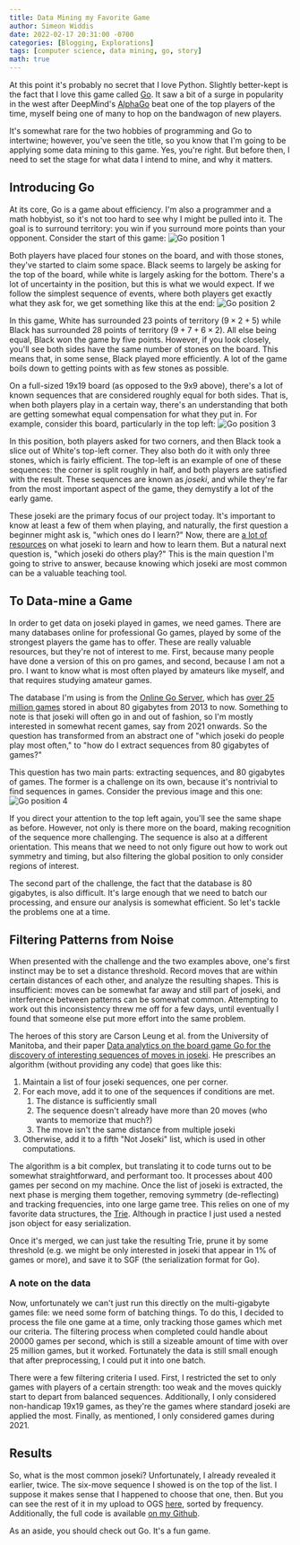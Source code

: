 ```yaml
---
title: Data Mining my Favorite Game
author: Simeon Widdis
date: 2022-02-17 20:31:00 -0700
categories: [Blogging, Explorations]
tags: [computer science, data mining, go, story]
math: true
---
```


At this point it's probably no secret that I love Python. Slightly better-kept is the fact that I love this game called [Go](https://en.wikipedia.org/wiki/Go_(game)). It saw a bit of a surge in popularity in the west after DeepMind's [AlphaGo](https://deepmind.com/research/case-studies/alphago-the-story-so-far) beat one of the top players of the time, myself being one of many to hop on the bandwagon of new players.

It's somewhat rare for the two hobbies of programming and Go to intertwine; however, you've seen the title, so you know that I'm going to be applying some data mining to this game. Yes, you're right. But before then, I need to set the stage for what data I intend to mine, and why it matters.

## Introducing Go

At its core, Go is a game about efficiency. I'm also a programmer and a math hobbyist, so it's not too hard to see why I might be pulled into it. The goal is to surround territory: you win if you surround more points than your opponent. Consider the start of this game:
![Go position 1](/assets/img/JosekiScraping/go_pos_1.png)

Both players have placed four stones on the board, and with those stones, they've started to claim some space. Black seems to largely be asking for the top of the board, while white is largely asking for the bottom. There's a lot of uncertainty in the position, but this is what we would expect. If we follow the simplest sequence of events, where both players get exactly what they ask for, we get something like this at the end:
![Go position 2](/assets/img/JosekiScraping/go_pos_2.png)

In this game, White has surrounded 23 points of territory ($9\times2+5$) while Black has surrounded 28 points of territory ($9+7+6\times2$). All else being equal, Black won the game by five points. However, if you look closely, you'll see both sides have the same number of stones on the board. This means that, in some sense, Black played more efficiently. A lot of the game boils down to getting points with as few stones as possible.

On a full-sized 19x19 board (as opposed to the 9x9 above), there's a lot of known sequences that are considered roughly equal for both sides. That is, when both players play in a certain way, there's an understanding that both are getting somewhat equal compensation for what they put in. For example, consider this board, particularly in the top left:
![Go position 3](/assets/img/JosekiScraping/go_pos_3.png)

In this position, both players asked for two corners, and then Black took a slice out of White's top-left corner. They also both do it with only three stones, which is fairly efficient. The top-left is an example of one of these sequences: the corner is split roughly in half, and both players are satisfied with the result. These sequences are known as *joseki*, and while they're far from the most important aspect of the game, they demystify a lot of the early game.

These joseki are the primary focus of our project today. It's important to know at least a few of them when playing, and naturally, the first question a beginner might ask is, "which ones do I learn?" Now, there are [a lot of resources](https://senseis.xmp.net/?JosekiPages) on what joseki to learn and how to learn them. But a natural next question is, "which joseki do others play?" This is the main question I'm going to strive to answer, because knowing which joseki are most common can be a valuable teaching tool.

## To Data-mine a Game

In order to get data on joseki played in games, we need games. There are many databases online for professional Go games, played by some of the strongest players the game has to offer. These are really valuable resources, but they're not of interest to me. First, because many people have done a version of this on pro games, and second, because I am not a pro. I want to know what is most often played by amateurs like myself, and that requires studying amateur games.

The database I'm using is from the [Online Go Server](https://online-go.com/), which has [over 25 million games](https://forums.online-go.com/t/can-we-get-an-sgf-database-dump/38837) stored in about 80 gigabytes from 2013 to now. Something to note is that joseki will often go in and out of fashion, so I'm mostly interested in somewhat recent games, say from 2021 onwards. So the question has transformed from an abstract one of "which joseki do people play most often," to "how do I extract sequences from 80 gigabytes of games?"

This question has two main parts: extracting sequences, and 80 gigabytes of games. The former is a challenge on its own, because it's nontrivial to find sequences in games. Consider the previous image and this one:
![Go position 4](/assets/img/JosekiScraping/go_pos_4.png)

If you direct your attention to the top left again, you'll see the same shape as before. However, not only is there more on the board, making recognition of the sequence more challenging. The sequence is also at a different orientation. This means that we need to not only figure out how to work out symmetry and timing, but also filtering the global position to only consider regions of interest.

The second part of the challenge, the fact that the database is 80 gigabytes, is also difficult. It's large enough that we need to batch our processing, and ensure our analysis is somewhat efficient. So let's tackle the problems one at a time.

## Filtering Patterns from Noise

When presented with the challenge and the two examples above, one's first instinct may be to set a distance threshold. Record moves that are within certain distances of each other, and analyze the resulting shapes. This is insufficient: moves can be somewhat far away and still part of joseki, and interference between patterns can be somewhat common. Attempting to work out this inconsistency threw me off for a few days, until eventually I found that someone else put more effort into the same problem.

The heroes of this story are Carson Leung et al. from the University of Manitoba, and their paper [Data analytics on the board game Go for the discovery of interesting sequences of moves in joseki](http://dx.doi.org/10.1016/j.procs.2018.08.017). He prescribes an algorithm (without providing any code) that goes like this:

1. Maintain a list of four joseki sequences, one per corner.
2. For each move, add it to one of the sequences if conditions are met.
	1. The distance is sufficiently small
	2. The sequence doesn't already have more than 20 moves (who wants to memorize that much?)
	3. The move isn't the same distance from multiple joseki
3. Otherwise, add it to a fifth "Not Joseki" list, which is used in other computations.

The algorithm is a bit complex, but translating it to code turns out to be somewhat straightforward, and performant too. It processes about 400 games per second on my machine. Once the list of joseki is extracted, the next phase is merging them together, removing symmetry (de-reflecting) and tracking frequencies, into one large game tree. This relies on one of my favorite data structures, the [Trie](https://en.wikipedia.org/wiki/Trie). Although in practice I just used a nested json object for easy serialization.

Once it's merged, we can just take the resulting Trie, prune it by some threshold (e.g. we might be only interested in joseki that appear in 1% of games or more), and save it to SGF (the serialization format for Go).

### A note on the data

Now, unfortunately we can't just run this directly on the multi-gigabyte games file: we need some form of batching things. To do this, I decided to process the file one game at a time, only tracking those games which met our criteria. The filtering process when completed could handle about 20000 games per second, which is still a sizeable amount of time with over 25 million games, but it worked. Fortunately the data is still small enough that after preprocessing, I could put it into one batch.

There were a few filtering criteria I used. First, I restricted the set to only games with players of a certain strength: too weak and the moves quickly start to depart from balanced sequences. Additionally, I only considered non-handicap 19x19 games, as they're the games where standard joseki are applied the most. Finally, as mentioned, I only considered games during 2021.

## Results

So, what is the most common joseki? Unfortunately, I already revealed it earlier, twice. The six-move sequence I showed is on the top of the list. I suppose it makes sense that I happened to choose that one, then. But you can see the rest of it in my upload to OGS [here](https://online-go.com/library/869173/7572), sorted by frequency. Additionally, the full code is available [on my Github](https://github.com/Swiddis/Joseki-Scraper).

As an aside, you should check out Go. It's a fun game.
